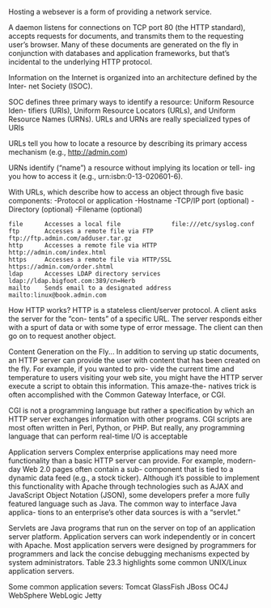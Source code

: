 Hosting a websever is a form of providing a network service.

A daemon listens for connections on TCP port 80 (the HTTP standard),
accepts requests for documents, and transmits them to the requesting user’s
browser. Many of these documents are generated on the fly in conjunction with
databases and application frameworks, but that’s incidental to the underlying
HTTP protocol.

Information on the Internet is organized into an architecture defined by the Inter-
net Society (ISOC).

SOC defines three primary ways to identify a resource: Uniform Resource Iden-
tifiers (URIs), Uniform Resource Locators (URLs), and Uniform Resource Names
(URNs). URLs and URNs are really specialized types of URIs

URLs tell you how to locate a resource by describing its primary access
mechanism (e.g., http://admin.com)

URNs identify (“name”) a resource without implying its location or tell-
ing you how to access it (e.g., urn:isbn:0-13-020601-6).

With URLs, which describe how to access an
object through five basic components:
-Protocol or application
-Hostname
-TCP/IP port (optional)
-Directory (optional)
-Filename (optional)

```
file      Accesses a local file              file:///etc/syslog.conf
ftp       Accesses a remote file via FTP     ftp://ftp.admin.com/adduser.tar.gz
http      Accesses a remote file via HTTP    http://admin.com/index.html
https     Accesses a remote file via HTTP/SSL  https://admin.com/order.shtml
ldap      Accesses LDAP directory services    ldap://ldap.bigfoot.com:389/cn=Herb
mailto    Sends email to a designated address  mailto:linux@book.admin.com
```

How HTTP works?
HTTP is a stateless client/server protocol. A client asks the server for the “con-
tents” of a specific URL. The server responds either with a spurt of data or with
some type of error message. The client can then go on to request another object.


Content Generation on the Fly...
In addition to serving up static documents, an HTTP server can provide the user
with content that has been created on the fly. For example, if you wanted to pro-
vide the current time and temperature to users visiting your web site, you might
have the HTTP server execute a script to obtain this information. This amaze-the-
natives trick is often accomplished with the Common Gateway Interface, or CGI.

CGI is not a programming language but rather a specification by which an HTTP
server exchanges information with other programs. CGI scripts are most often
written in Perl, Python, or PHP. But really, any programming language that can
perform real-time I/O is acceptable

Application servers
Complex enterprise applications may need more functionality than a basic HTTP
server can provide. For example, modern-day Web 2.0 pages often contain a sub-
component that is tied to a dynamic data feed (e.g., a stock ticker). Although it’s
possible to implement this functionality with Apache through technologies such
as AJAX and JavaScript Object Notation (JSON), some developers prefer a more
fully featured language such as Java. The common way to interface Java applica-
tions to an enterprise’s other data sources is with a “servlet.”

Servlets are Java programs that run on the server on top of an application server
platform. Application servers can work independently or in concert with Apache.
Most application servers were designed by programmers for programmers and
lack the concise debugging mechanisms expected by system administrators. Table
23.3 highlights some common UNIX/Linux application servers.

Some common application severs:
Tomcat
GlassFish
JBoss
OC4J
WebSphere
WebLogic
Jetty


